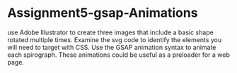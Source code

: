 # Assignment5-gsap-Animations
use Adobe Illustrator to create three images that include a basic shape rotated multiple times. Examine the svg code to identify the elements you will need to target with CSS. Use the GSAP animation syntax to animate each spirograph. These animations could be useful as a preloader for a web page. 
